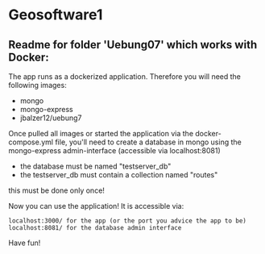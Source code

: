 # Geosoftware1


## Readme for folder 'Uebung07' which works with Docker:


The app runs as a dockerized application.
Therefore you will need the following images:
* mongo
* mongo-express
* jbalzer12/uebung7


Once pulled all images or started the application via the docker-compose.yml file, you'll
need to create a database in mongo using the mongo-express admin-interface (accessible via localhost:8081)

* the database must be named "testserver_db"
* the testserver_db must contain a collection named "routes"
    
this must be done only once!


Now you can use the application!
It is accessible via:
```
localhost:3000/ for the app (or the port you advice the app to be)
localhost:8081/ for the database admin interface
```


Have fun!
